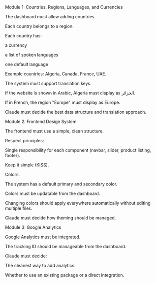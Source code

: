 Module 1: Countries, Regions, Languages, and Currencies

The dashboard must allow adding countries.

Each country belongs to a region.

Each country has:

a currency

a list of spoken languages

one default language

Example countries: Algeria, Canada, France, UAE.

The system must support translation keys.

If the website is shown in Arabic, Algeria must display as الجزائر.

If in French, the region "Europe" must display as Europe.

Claude must decide the best data structure and translation approach.

Module 2: Frontend Design System

The frontend must use a simple, clean structure.

Respect principles:

Single responsibility for each component (navbar, slider, product listing, footer).

Keep it simple (KISS).

Colors:

The system has a default primary and secondary color.

Colors must be updatable from the dashboard.

Changing colors should apply everywhere automatically without editing multiple files.

Claude must decide how theming should be managed.

Module 3: Google Analytics

Google Analytics must be integrated.

The tracking ID should be manageable from the dashboard.

Claude must decide:

The cleanest way to add analytics.

Whether to use an existing package or a direct integration.